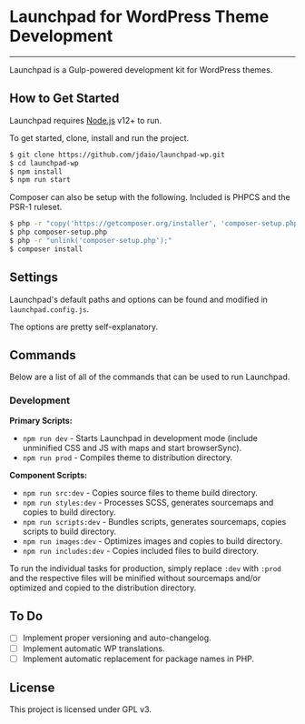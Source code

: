 # Launchpad for WordPress Theme Development

---

Launchpad is a Gulp-powered development kit for WordPress themes.

## How to Get Started

Launchpad requires [Node.js](https://nodejs.org/) v12+ to run.

To get started, clone, install and run the project.

```sh
$ git clone https://github.com/jdaio/launchpad-wp.git
$ cd launchpad-wp
$ npm install
$ npm run start
```

Composer can also be setup with the following. Included is PHPCS and the PSR-1 ruleset.

```sh
$ php -r "copy('https://getcomposer.org/installer', 'composer-setup.php');"
$ php composer-setup.php
$ php -r "unlink('composer-setup.php');"
$ composer install
```

## Settings

Launchpad's default paths and options can be found and modified in `launchpad.config.js`.

The options are pretty self-explanatory.

## Commands

Below are a list of all of the commands that can be used to run Launchpad.

### Development

**Primary Scripts:**

-   `npm run dev` - Starts Launchpad in development mode (include unminified CSS and JS with maps and start browserSync).
-   `npm run prod` - Compiles theme to distribution directory.

**Component Scripts:**

-   `npm run src:dev` - Copies source files to theme build directory.
-   `npm run styles:dev` - Processes SCSS, generates sourcemaps and copies to build directory.
-   `npm run scripts:dev` - Bundles scripts, generates sourcemaps, copies scripts to build directory.
-   `npm run images:dev` - Optimizes images and copies to build directory.
-   `npm run includes:dev` - Copies included files to build directory.

To run the individual tasks for production, simply replace `:dev` with `:prod` and the respective files will be minified without sourcemaps and/or optimized and copied to the distribution directory.

## To Do

-   [ ] Implement proper versioning and auto-changelog.
-   [ ] Implement automatic WP translations.
-   [ ] Implement automatic replacement for package names in PHP.

## License

This project is licensed under GPL v3.
